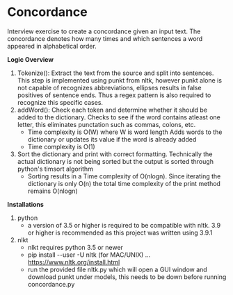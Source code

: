 # Concordance


Interview exercise to create a concordance given an input text. The concordance denotes how many times and which sentences a word appeared in alphabetical order.

**Logic Overview**
1. Tokenize(): Extract the text from the source and split into sentences. This step is implemented using punkt from nltk, however punkt alone is not capable of recognizes abbreviations, ellipses results in false positives of sentence ends. Thus a regex pattern is also required to recognize this specific cases. 
2. addWord(): Check each token and determine whether it should be added to the dictionary. Checks to see if the word contains atleast one letter, this eliminates punctation such as commas, colons, etc.
	- Time complexity is O(W) where W is word length
Adds words to the dictionary or updates its value if the word is already added
	- Time complexity is O(1)
3. Sort the dictionary and print with correct formatting. Technically the actual dictionary is not being sorted but the output is sorted through python's timsort algorithm 
	- Sorting results in a Time complexity of O(nlogn). Since iterating the dictionary is only O(n) the total time complexity of the print method remains O(nlogn)



**Installations**
1. python
	- a version of 3.5 or higher is required to be compatible with nltk. 3.9 or higher is recommended as this project was written using 3.9.1
2. nlkt
	- nlkt requires python 3.5 or newer
	- pip install --user -U nltk (for MAC/UNIX)  ...   https://www.nltk.org/install.html
	- run the provided file nltk.py which will open a GUI window and download punkt under models, this needs to be down before running concordance.py
